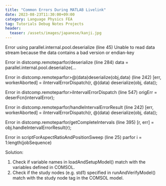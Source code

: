 ```yaml
---
title: "Common Errors During MATLAB Livelink"
date: 2023-08-23T11:30:00+09:00
category: Language Physics FEA
tag: Tutorials Debug Notes Projects
header:
  teaser: /assets/images/japanese/kanji.jpg
---
```


Error using parallel.internal.pool.deserialize (line 45)
Unable to read data stream because the data contains a bad version or endian-key

Error in distcomp.remoteparfor/deserialize (line 284)
            data = parallel.internal.pool.deserialize(...

Error in distcomp.remoteparfor>@(data)deserialize(obj,data) (line 242)
            [err, workerAborted] = iIntervalErrorDispatch(r, @(data) deserialize(obj, data));

Error in distcomp.remoteparfor>iIntervalErrorDispatch (line 547)
            origErr = deserFcn(intervalError);

Error in distcomp.remoteparfor/handleIntervalErrorResult (line 242)
            [err, workerAborted] = iIntervalErrorDispatch(r, @(data) deserialize(obj, data));

Error in distcomp.remoteparfor/getCompleteIntervals (line 395)
                            [r, err] = obj.handleIntervalErrorResult(r);

Error in scriptForAspectRatioAndPositionSweep (line 25)
parfor i = 1:length(jobSequence)

Solution: 
1. Check if variable names in loadAndSetupModel() match with the variables defined in COMSOL.
2. Check if the study nodes (e.g. std1) specified in runAndVerifyModel() match with the study node tag in the COMSOL model.